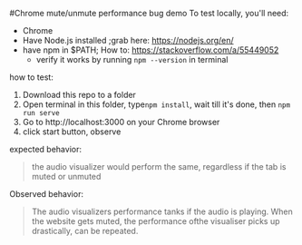 #Chrome mute/unmute performance bug demo
To test locally, you'll need:
- Chrome
- Have Node.js installed ;grab here: https://nodejs.org/en/ 
- have npm in $PATH; How to: https://stackoverflow.com/a/55449052
    - verify it works by running `npm --version` in terminal

how to test:
1. Download this repo to a folder
2. Open terminal in this folder, type`npm install`, wait till it's done, then `npm run serve`
3. Go to http://localhost:3000 on your Chrome browser
4. click start button, observe

expected behavior:
> the audio visualizer would perform the same, regardless if the tab is muted or unmuted

Observed behavior:
> The audio visualizers performance tanks if the audio is playing. When the website
> gets muted, the performance ofthe visualiser picks up drastically, can be repeated.